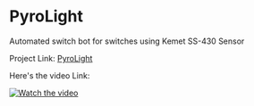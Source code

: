 # PyroLight
Automated switch bot for switches using Kemet SS-430 Sensor 

Project Link:
[PyroLight](https://www.hackster.io/vishwasnavada/pyrolight-1d4a31)

Here's the video Link:

[![Watch the video](https://img.youtube.com/vi/70MHgPO923Y/maxresdefault.jpg)](https://youtu.be/70MHgPO923Y)

